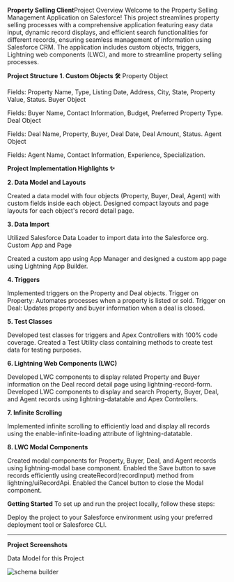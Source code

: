 **Property Selling Client**Project Overview
Welcome to the Property Selling Management Application on Salesforce! This project streamlines property selling processes with a comprehensive application featuring easy data input, dynamic record displays, and efficient search functionalities for different records, ensuring seamless management of information using Salesforce CRM. The application includes custom objects, triggers, Lightning web components (LWC), and more to streamline property selling processes.

**Project Structure**
**1. Custom Objects 🛠️**
Property Object

Fields: Property Name, Type, Listing Date, Address, City, State, Property Value, Status.
Buyer Object

Fields: Buyer Name, Contact Information, Budget, Preferred Property Type.
Deal Object

Fields: Deal Name, Property, Buyer, Deal Date, Deal Amount, Status.
Agent Object

Fields: Agent Name, Contact Information, Experience, Specialization.

**Project Implementation Highlights ✨**

**2. Data Model and Layouts**

Created a data model with four objects (Property, Buyer, Deal, Agent) with custom fields inside each object.
Designed compact layouts and page layouts for each object's record detail page.


**3. **Data Import****

Utilized Salesforce Data Loader to import data into the Salesforce org.
Custom App and Page

Created a custom app using App Manager and designed a custom app page using Lightning App Builder.

**4. **Triggers****

Implemented triggers on the Property and Deal objects.
Trigger on Property: Automates processes when a property is listed or sold.
Trigger on Deal: Updates property and buyer information when a deal is closed.

**5. **Test Classes****

Developed test classes for triggers and Apex Controllers with 100% code coverage.
Created a Test Utility class containing methods to create test data for testing purposes.

**6. Lightning Web Components (LWC)**

Developed LWC components to display related Property and Buyer information on the Deal record detail page using lightning-record-form.
Developed LWC components to display and search Property, Buyer, Deal, and Agent records using lightning-datatable and Apex Controllers.

**7. Infinite Scrolling**

Implemented infinite scrolling to efficiently load and display all records using the enable-infinite-loading attribute of lightning-datatable.

**8. LWC Modal Components**

Created modal components for Property, Buyer, Deal, and Agent records using lightning-modal base component.
Enabled the Save button to save records efficiently using createRecord(recordInput) method from lightning/uiRecordApi.
Enabled the Cancel button to close the Modal component.


**Getting Started**
To set up and run the project locally, follow these steps:


Deploy the project to your Salesforce environment using your preferred deployment tool or Salesforce CLI.

____________________________________________________________________________________________________________________________________________________________________

**Project Screenshots**

Data Model for this Project 

![schema builder](https://github.com/divya609/selfproject/assets/159016990/0d587208-eaea-451b-805f-22a2e6e35749)

